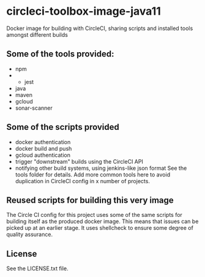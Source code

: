 # circleci-toolbox-image-java11
Docker image for building with CircleCI, sharing scripts and installed tools amongst different builds

## Some of the tools provided:
* npm
* * jest
* java
* maven
* gcloud
* sonar-scanner

## Some of the scripts provided
* docker authentication
* docker build and push
* gcloud authentication
* trigger "downstream" builds using the CircleCI API
* notifying other build systems, using jenkins-like json format
See the tools folder for details. Add more common tools here to avoid duplication in CircleCI config in x number of projects.

## Reused scripts for building this very image
The Circle CI config for this project uses some of the same scripts for building itself as the produced docker image. This means that issues can be picked up at an earlier stage.
It uses shellcheck to ensure some degree of quality assurance.

## License
See the LICENSE.txt file.
